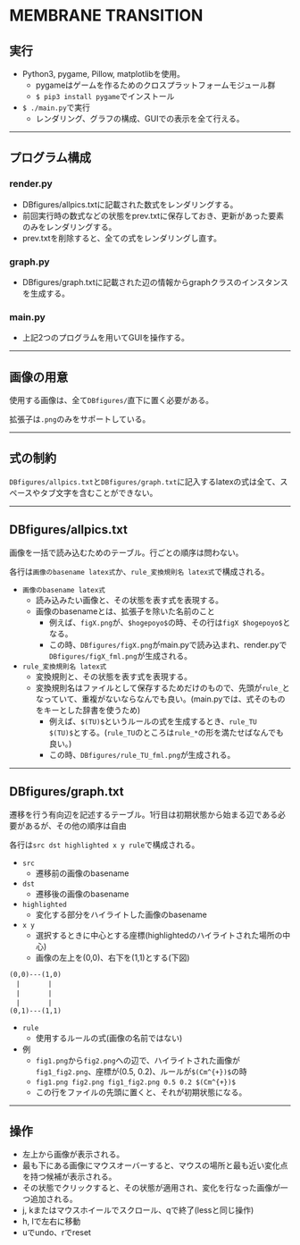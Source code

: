 # MEMBRANE TRANSITION

## 実行
- Python3, pygame, Pillow, matplotlibを使用。
  - pygameはゲームを作るためのクロスプラットフォームモジュール群
  - `$ pip3 install pygame`でインストール
- `$ ./main.py`で実行
  - レンダリング、グラフの構成、GUIでの表示を全て行える。

---
## プログラム構成
### render.py
- DBfigures/allpics.txtに記載された数式をレンダリングする。
- 前回実行時の数式などの状態をprev.txtに保存しておき、更新があった要素のみをレンダリングする。
- prev.txtを削除すると、全ての式をレンダリングし直す。

### graph.py
- DBfigures/graph.txtに記載された辺の情報からgraphクラスのインスタンスを生成する。

### main.py
- 上記2つのプログラムを用いてGUIを操作する。

---
## 画像の用意

使用する画像は、全て`DBfigures/`直下に置く必要がある。

拡張子は`.png`のみをサポートしている。

---
## 式の制約
`DBfigures/allpics.txt`と`DBfigures/graph.txt`に記入するlatexの式は全て、スペースやタブ文字を含むことができない。

---
## DBfigures/allpics.txt
画像を一括で読み込むためのテーブル。行ごとの順序は問わない。

各行は`画像のbasename latex式`か、`rule_変換規則名 latex式`で構成される。
- `画像のbasename latex式`
  - 読み込みたい画像と、その状態を表す式を表現する。
  - 画像のbasenameとは、拡張子を除いた名前のこと
    - 例えば、`figX.png`が、`$hogepoyo$`の時、その行は`figX $hogepoyo$`となる。
    - この時、`DBfigures/figX.png`がmain.pyで読み込まれ、render.pyで`DBfigures/figX_fml.png`が生成される。
- `rule_変換規則名 latex式`
  - 変換規則と、その状態を表す式を表現する。
  - 変換規則名はファイルとして保存するためだけのもので、先頭が`rule_`となっていて、重複がないならなんでも良い。(main.pyでは、式そのものをキーとした辞書を使うため)
    - 例えば、`$(TU)$`というルールの式を生成するとき、`rule_TU $(TU)$`とする。(`rule_TU`のところは`rule_*`の形を満たせばなんでも良い。)
    - この時、`DBfigures/rule_TU_fml.png`が生成される。

---
## DBfigures/graph.txt
遷移を行う有向辺を記述するテーブル。1行目は初期状態から始まる辺である必要があるが、その他の順序は自由

各行は`src dst highlighted x y rule`で構成される。
- `src`
  - 遷移前の画像のbasename
- `dst`
  - 遷移後の画像のbasename
- `highlighted`
  - 変化する部分をハイライトした画像のbasename
- `x y`
  - 選択するときに中心とする座標(highlightedのハイライトされた場所の中心)
  - 画像の左上を(0,0)、右下を(1,1)とする(下図)
```
(0,0)---(1,0)
　|       |
　|       |
　|       |
(0,1)---(1,1)
```

- `rule`
  - 使用するルールの式(画像の名前ではない)
- 例
  - `fig1.png`から`fig2.png`への辺で、ハイライトされた画像が`fig1_fig2.png`、座標が(0.5, 0.2)、ルールが`$(Cm^{+})$`の時
  - `fig1.png fig2.png fig1_fig2.png 0.5 0.2 $(Cm^{+})$`
  - この行をファイルの先頭に置くと、それが初期状態になる。

---
## 操作
- 左上から画像が表示される。
- 最も下にある画像にマウスオーバーすると、マウスの場所と最も近い変化点を持つ候補が表示される。
- その状態でクリックすると、その状態が適用され、変化を行なった画像が一つ追加される。
- j, kまたはマウスホイールでスクロール、qで終了(lessと同じ操作)
- h, lで左右に移動
- uでundo、rでreset
